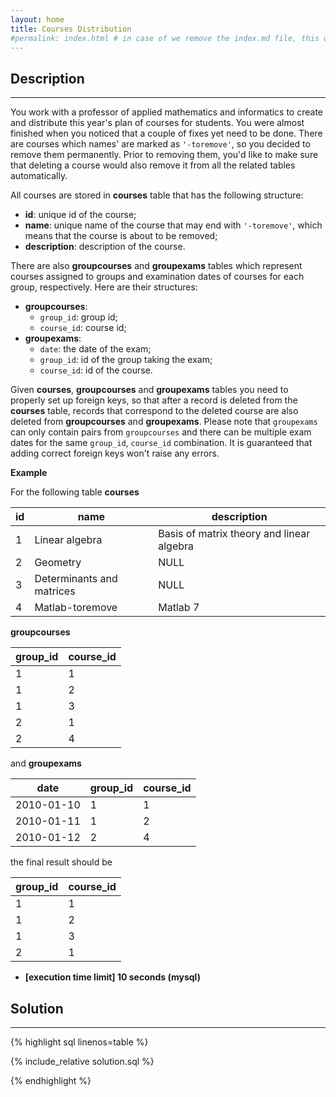 ```yaml
---
layout: home
title: Courses Distribution
#permalink: index.html # in case of we remove the index.md file, this doc will be the index page
---
```


<div class="row">
<div class="columnStmt" markdown="1">

## Description

---

You work with a professor of applied mathematics and informatics to create and distribute this year's plan of courses for students.
You were almost finished when you noticed that a couple of fixes yet need to be done. There are courses which names' are marked as <code>'-toremove'</code>, so you decided to remove them permanently. Prior to removing them, you'd like to make sure that deleting a course would also remove it from all the related tables automatically.

All courses are stored in **courses** table that has the following structure:

- **id**: unique id of the course;
- **name**: unique name of the course that may end with <code>'-toremove'</code>, which means that the course is about to be removed;
- **description**: description of the course.

There are also **groupcourses** and **groupexams** tables which represent courses assigned to groups and examination dates of courses for each group, respectively. Here are their structures:

- **groupcourses**:
  - <code>group_id</code>: group id;
  - <code>course_id</code>: course id;
- **groupexams**:
  - <code>date</code>: the date of the exam;
  - <code>group_id</code>: id of the group taking the exam;
  - <code>course_id</code>: id of the course.

Given **courses**, **groupcourses** and **groupexams** tables you need to properly set up foreign keys, so that after a record is deleted from the **courses** table, records that correspond to the deleted course are also deleted from **groupcourses** and **groupexams**. Please note that <code>groupexams</code> can only contain pairs from <code>groupcourses</code> and there can be multiple exam dates for the same <code>group_id</code>, <code>course_id</code> combination. It is guaranteed that adding correct foreign keys won't raise any errors.

**Example**

For the following table **courses**

| id  | name                      | description                               |
| --- | ------------------------- | ----------------------------------------- |
| 1   | Linear algebra            | Basis of matrix theory and linear algebra |
| 2   | Geometry                  | NULL                                      |
| 3   | Determinants and matrices | NULL                                      |
| 4   | Matlab-toremove           | Matlab 7                                  |

**groupcourses**

| group_id | course_id |
| -------- | --------- |
| 1        | 1         |
| 1        | 2         |
| 1        | 3         |
| 2        | 1         |
| 2        | 4         |

and **groupexams**

| date       | group_id | course_id |
| ---------- | -------- | --------- |
| 2010-01-10 | 1        | 1         |
| 2010-01-11 | 1        | 2         |
| 2010-01-12 | 2        | 4         |

the final result should be

| group_id | course_id |
| -------- | --------- |
| 1        | 1         |
| 1        | 2         |
| 1        | 3         |
| 2        | 1         |

- **[execution time limit] 10 seconds (mysql)**

</div>
<div class="columnSol" markdown="1">

## Solution

---

{% highlight sql linenos=table %}

{% include_relative solution.sql %}

{% endhighlight %}

</div>
</div>
